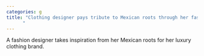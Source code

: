 ```yaml
---
categories: g
title: "Clothing designer pays tribute to Mexican roots through her fashion brand
      "
---
```

A fashion designer takes inspiration from her Mexican roots for her luxury clothing brand.
      